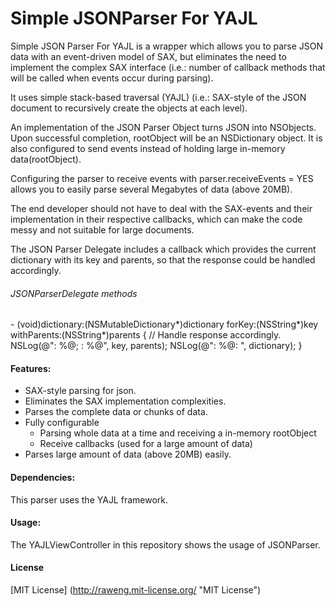 Simple JSONParser For YAJL
=======================

Simple JSON Parser For YAJL is a wrapper which allows you to parse JSON data with an event-driven model of SAX, but eliminates the need to implement the complex SAX interface (i.e.: number of callback methods that will be called when events occur during parsing).  
  
  
  
It uses simple stack-based traversal (YAJL) (i.e.: SAX-style of the JSON document to recursively create the objects at each level).  
  

An implementation of the JSON Parser Object turns JSON into NSObjects. Upon successful completion, rootObject will be an NSDictionary object.  It is also configured to send events instead of holding large in-memory data(rootObject).   
   
Configuring the parser to receive events with parser.receiveEvents = YES allows you to easily parse several Megabytes of data (above 20MB).

The end developer should not have to deal with the SAX-events and their implementation in their respective callbacks, which can make the code messy and not suitable for large documents.

The JSON Parser Delegate includes a callback which provides the current dictionary with its key and parents, so that the response could be handled accordingly.  
  
   

###### JSONParserDelegate methods
\- (void)dictionary:(NSMutableDictionary*)dictionary forKey:(NSString*)key withParents:(NSString*)parents {
    // Handle response accordingly.
    NSLog(@"<key>: %@; <parents>: %@", key, parents);
    NSLog(@"<Dict>: %@: ", dictionary);
}
  
  
   
   
#### Features:
* SAX-style parsing for json.
* Eliminates the SAX implementation complexities.
* Parses the complete data or chunks of data.
* Fully configurable 
	- Parsing whole data at a time and receiving a in-memory rootObject
	- Receive callbacks (used for a large amount of data)
* Parses large amount of data (above 20MB) easily.
  
  
  
#### Dependencies:
This parser uses the YAJL framework.
  
  
#### Usage:
The YAJLViewController in this repository shows the usage of JSONParser. 


#### License
[MIT License] (http://raweng.mit-license.org/ "MIT License")
